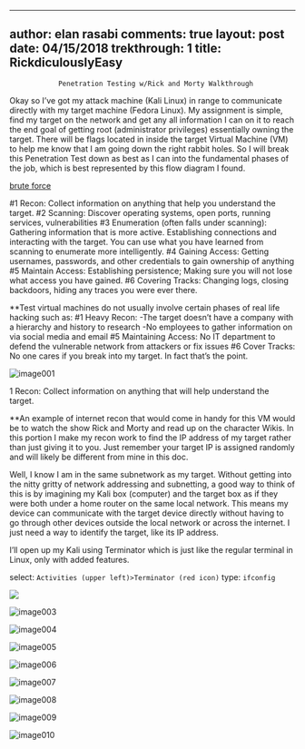 <style>
.center {
    display: block;
    margin-left: auto;
    margin-right: auto;
    width: 50%;
}
</style>

---
author: elan rasabi
comments: true
layout: post
date: 04/15/2018
trekthrough: 1
title: RickdiculouslyEasy
---
				Penetration Testing w/Rick and Morty Walkthrough

Okay so I’ve got my attack machine (Kali Linux) in range to communicate directly with my target machine (Fedora Linux). My assignment is simple, find my target on the network and get any all information I can on it to reach the end goal of getting root (administrator privileges) essentially owning the target. There will be flags located in inside the target Virtual Machine (VM) to help me know that I am going down the right rabbit holes. So I will break this Penetration Test down as best as I can into the fundamental phases of the job, which is best represented by this flow diagram I found.

[brute force](http://hmarco.org/data/Preventing_brute_force_attacks_against_stack_canary_protection_on_networking_servers.pdf)

#1 Recon: 		Collect information on anything that help you understand the target.
#2 Scanning: 		Discover operating systems, open ports, running services, vulnerabilities
#3 Enumeration (often falls under scanning):  	
Gathering information that is more active. Establishing connections and interacting with the target. You can use what you have learned from scanning to enumerate more intelligently.
#4 Gaining Access: 	Getting usernames, passwords, and other credentials to gain ownership of anything
#5 Maintain Access:	Establishing persistence; Making sure you will not lose what access you have gained.
#6 Covering Tracks: 	Changing logs, closing backdoors, hiding any traces you were ever there.

**Test virtual machines do not usually involve certain phases of real life hacking such as:
#1 Heavy Recon: 
-The target doesn’t have a company with a hierarchy and history to research
-No employees to gather information on via social media and email
       	#5 Maintaining Access: No IT department to defend the vulnerable network from attackers or fix issues
	#6 Cover Tracks: 	No one cares if you break into my target. In fact that’s the point.

![image001](https://user-images.githubusercontent.com/15791354/38782081-517d3d9e-40bc-11e8-9961-91d0c9d7f757.jpg)

1 Recon: 	Collect information on anything that will help understand the target. 

**An example of internet recon that would come in handy for this VM would be to watch the show Rick and Morty and read up on the character Wikis. In this portion I make my recon work to find the IP address of my target rather than just giving it to you. Just remember your target IP is assigned randomly and will likely be different from mine in this doc.

Well, I know I am in the same subnetwork as my target. Without getting into the nitty gritty of network addressing and subnetting, a good way to think of this is by imagining my Kali box (computer) and the target box as if they were both under a home router on the same local network. This means my device can communicate with the target device directly without having to go through other devices outside the local network or across the internet. I just need a way to identify the target, like its IP address. 

I’ll open up my Kali using Terminator which is just like the regular terminal in Linux, only with added features.

select:  ```Activities (upper left)>Terminator (red icon)``` 
type: ```ifconfig```

<img align="right;" src="https://user-images.githubusercontent.com/15791354/38782084-5ad7ca08-40bc-11e8-8e3c-d7c43223fe4e.jpg">

![image003](https://user-images.githubusercontent.com/15791354/38782085-5ae660e0-40bc-11e8-87c6-82a561636a4f.png)

![image004](https://user-images.githubusercontent.com/15791354/38782086-5af7ba5c-40bc-11e8-855c-d82a00bd4c16.jpg)

![image005](https://user-images.githubusercontent.com/15791354/38782087-5b072d66-40bc-11e8-9e94-7e179235637c.jpg)

![image006](https://user-images.githubusercontent.com/15791354/38782088-5b1eb86e-40bc-11e8-9fa0-550b36726786.jpg)

![image007](https://user-images.githubusercontent.com/15791354/38782089-5b2c772e-40bc-11e8-96e6-d0886c032ae3.jpg)

![image008](https://user-images.githubusercontent.com/15791354/38782090-5b3a7022-40bc-11e8-84cb-63d6413d11bf.jpg)

![image009](https://user-images.githubusercontent.com/15791354/38782091-5b498044-40bc-11e8-8648-ae62c33ecf22.jpg)

![image010](https://user-images.githubusercontent.com/15791354/38782092-5b5808ee-40bc-11e8-88e5-9d3358bee5fa.jpg)
